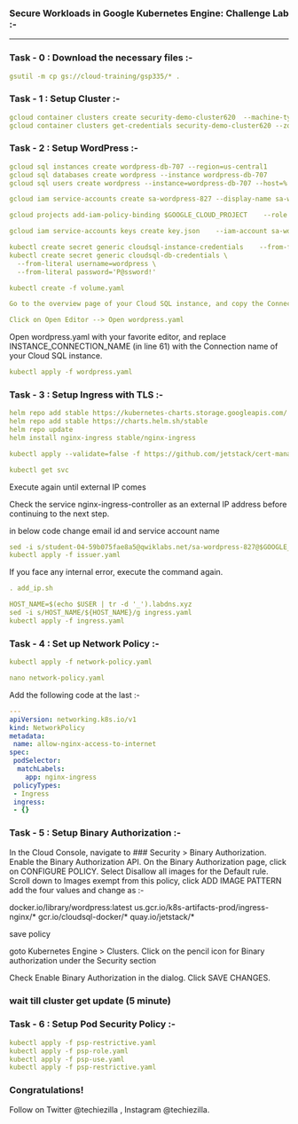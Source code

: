 ### Secure Workloads in Google Kubernetes Engine: Challenge Lab :-

----------------------------------------------------------------------------------------------------------------------------------------------



### Task - 0 : Download the necessary files :-

```yaml
gsutil -m cp gs://cloud-training/gsp335/* .
```

### Task - 1 : Setup Cluster :-

```yaml
gcloud container clusters create security-demo-cluster620  --machine-type n1-standard-4 --num-nodes 2 --zone us-central1-c --enable-network-policy
gcloud container clusters get-credentials security-demo-cluster620 --zone us-central1-c
```

### Task - 2 : Setup WordPress :-

```yaml
gcloud sql instances create wordpress-db-707 --region=us-central1
gcloud sql databases create wordpress --instance wordpress-db-707
gcloud sql users create wordpress --instance=wordpress-db-707 --host=% --password='P@ssword!'
```

```yaml
gcloud iam service-accounts create sa-wordpress-827 --display-name sa-wordpress-827
```

```yaml
gcloud projects add-iam-policy-binding $GOOGLE_CLOUD_PROJECT    --role roles/cloudsql.client  --member serviceAccount:sa-wordpress-827@$GOOGLE_CLOUD_PROJECT.iam.gserviceaccount.com
```

```yaml
gcloud iam service-accounts keys create key.json    --iam-account sa-wordpress-827@$GOOGLE_CLOUD_PROJECT.iam.gserviceaccount.com

```

```yaml
kubectl create secret generic cloudsql-instance-credentials    --from-file key.json
kubectl create secret generic cloudsql-db-credentials \
  --from-literal username=wordpress \
  --from-literal password='P@ssword!'

```

```yaml
kubectl create -f volume.yaml

```
```yaml
Go to the overview page of your Cloud SQL instance, and copy the Connection name 
```

```yaml
Click on Open Editor --> Open wordpress.yaml
```


Open wordpress.yaml with your favorite editor, and replace INSTANCE_CONNECTION_NAME (in line 61) with the Connection name of your Cloud SQL instance.

```yaml
kubectl apply -f wordpress.yaml
```

### Task - 3 : Setup Ingress with TLS :-

```yaml
helm repo add stable https://kubernetes-charts.storage.googleapis.com/
helm repo add stable https://charts.helm.sh/stable
helm repo update
helm install nginx-ingress stable/nginx-ingress
```

```yaml
kubectl apply --validate=false -f https://github.com/jetstack/cert-manager/releases/download/v0.16.0/cert-manager.yaml
```

```yaml
kubectl get svc
```

Execute again until external IP comes

Check the service nginx-ingress-controller as an external IP address before continuing to the next step.

in below code change email id and service account name 

```yaml
sed -i s/student-04-59b075fae8a5@qwiklabs.net/sa-wordpress-827@$GOOGLE_CLOUD_PROJECT.iam.gserviceaccount.com/g issuer.yaml
kubectl apply -f issuer.yaml
```

If you face any internal error, execute the command again.

```yaml
. add_ip.sh
```

```yaml
HOST_NAME=$(echo $USER | tr -d '_').labdns.xyz
sed -i s/HOST_NAME/${HOST_NAME}/g ingress.yaml
kubectl apply -f ingress.yaml
```

### Task - 4 : Set up Network Policy :-

```yaml
kubectl apply -f network-policy.yaml
```

```yaml
nano network-policy.yaml
```

Add the following code at the last :-

```yaml
---
apiVersion: networking.k8s.io/v1
kind: NetworkPolicy
metadata:
 name: allow-nginx-access-to-internet
spec:
 podSelector:
  matchLabels:
    app: nginx-ingress
 policyTypes:
 - Ingress
 ingress:
 - {}
```

### Task - 5 : Setup Binary Authorization :-


In the Cloud Console, navigate to ### Security > Binary Authorization.
Enable the Binary Authorization API.
On the Binary Authorization page, click on CONFIGURE POLICY.
Select Disallow all images for the Default rule.
Scroll down to Images exempt from this policy, click ADD IMAGE PATTERN
add the four values and change as :-

docker.io/library/wordpress:latest
us.gcr.io/k8s-artifacts-prod/ingress-nginx/*
gcr.io/cloudsql-docker/*
quay.io/jetstack/*

save policy

goto Kubernetes Engine > Clusters.
Click on the pencil icon for Binary authorization under the Security section

Check Enable Binary Authorization in the dialog.
Click SAVE CHANGES.

### wait till cluster get update (5 minute)


### Task - 6 : Setup Pod Security Policy :-

```yaml
kubectl apply -f psp-restrictive.yaml
kubectl apply -f psp-role.yaml
kubectl apply -f psp-use.yaml
kubectl apply -f psp-restrictive.yaml
```

### Congratulations!

Follow on Twitter @techiezilla , Instagram @techiezilla.
